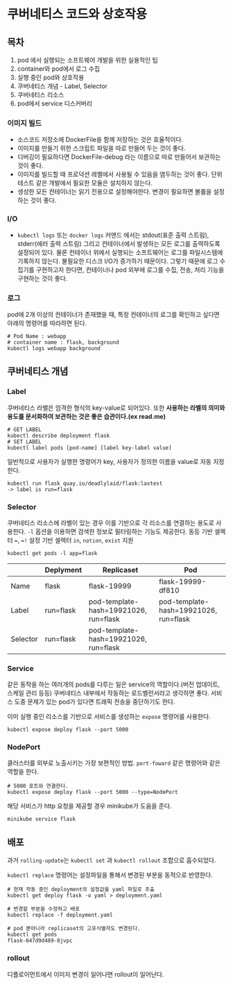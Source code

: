 # 쿠버네티스 코드와 상호작용

## 목차

1. pod 에서 실행되는 소프트웨어 개발을 위한 실용적인 팁
2. container와 pod에서 로그 수집
3. 실행 중인 pod와 상호작용
4. 쿠버네티스 개념 - Label, Selector
5. 쿠버네티스 리소스
6. pod에서 service 디스커버리



### 이미지 빌드

- 소스코드 저장소에 DockerFile을 함께 저장하는 것은 효율적이다.
- 이미지를 만들기 위한 스크립트 파일을 따로 만들어 두는 것이 좋다.
- 디버깅이 필요하다면 DockerFile-debug 라는 이름으로 따로 만들어서 보관하는 것이 좋다.
- 이미지를 빌드할 때 프로덕션 레벨에서 사용될 수 있음을 염두하는 것이 좋다. 단위 테스트 같은 개발에서 필요한 모듈은 설치하지 않는다.
- 생성한 모든 컨테이너는 읽기 전용으로 설정해야한다. 변경이 필요하면 볼륨을 설정하는 것이 좋다.

###  I/O

- `kubectl logs` 또는 `docker logs` 커맨드 에서는 stdout(표준 출력 스트림), stderr(에러 출력 스트림) 그리고 컨테이너에서 발생하는 모든 로그를 출력하도록 설정되어 있다. 물론 컨테이너 위에서 실행되는 소프트웨어는 로그를 파일시스템에 기록하지 않는다. 불필요한 디스크 I/O가 증가하기 때문이다. 그렇기 때문에 로그 수집기를 구현하고자 한다면, 컨테이너나 pod 외부에 로그를 수집, 전송, 처리 기능을 구현하는 것이 좋다.

### 로그

pod에 2개 이상의 컨테이너가 존재했을 때, 특정 컨테이너의 로그를 확인하고 싶다면 아래의 명령어를 따라하면 된다.

```
# Pod Name : webapp
# container name : flask, background
kubectl logs webapp background
```



## 쿠버네티스 개념

### Label

쿠버네티스 라벨은 엄격한 형식의 key-value로 되어있다. 또한 **사용하는 라벨의 의미와 용도를 문서화하여 보관하는 것은 좋은 습관이다.(ex read.me)** 

```
# GET LABEL
kubectl describe deployment flask
# SET LABEL
kubectl label pods [pod-name] [label key-label value]
```

일반적으로 사용자가 실행한 명령어가 key, 사용자가 정의한 이름을 value로 자동 지정한다.

```
kubectl run flask quay.io/deadlylaid/flask:lastest
-> label is run=flask
```



### Selector

쿠버네티스 리소스에 라벨이 있는 경우 이를 기반으로 각 리소스를 연결하는 용도로 사용한다. `-l` 옵션을 이용하면 검색한 정보로 필터링하는 기능도 제공한다. 동등 기반 셀렉터 `=`, `=!` 설정 기반 셀렉터 `in`, `notion`, `exist` 지원

```
kubectl get pods -l app=flask
```



|          | Deplyment | Replicaset                            | Pod                                   |
| -------- | --------- | ------------------------------------- | ------------------------------------- |
| Name     | flask     | flask-19999                           | flask-19999-df810                     |
| Label    | run=flask | pod-template-hash=19921026, run=flask | pod-template-hash=19921026, run=flask |
| Selector | run=flask | pod-template-hash=19921026, run=flask |                                       |



### Service

같은 동작을 하는 여러개의 pods를 다루는 일은 service의 역할이다.(버전 업데이트, 스케일 관리 등등)  쿠버네티스 내부에서 작동하는 로드벨런서라고 생각하면 좋다. 서비스 도중 문제가 있는 pod가 있다면 트래픽 전송을 중단하기도 한다.

이미 실행 중인 리소스를 기반으로 서비스를 생성하는 `expose` 명령어를 사용한다.

```
kubectl expose deploy flask --port 5000
```



### NodePort

클러스터를 외부로 노출시키는 가장 보편적인 방법. `port-foward` 같은 명령어와 같은 역할을 한다.

```
# 5000 포트와 연결한다.
kubectl expose deploy flask --port 5000 --type=NodePort
```

해당 서비스가 http 요청을 제공할 경우 minikube가 도움을 준다.

```
minikube service flask
```



## 배포

과거 `rolling-update`는 `kubectl set` 과 `kubectl rollout` 조합으로 흡수되었다.

`kubectl replace` 명령어는 설정파일을 통해서 변경된 부분을 동적으로 반영한다.

```
# 현재 작동 중인 deployment의 설정값을 yaml 파일로 추출
kubectl get deploy flask -o yaml > deployment.yaml

# 변경할 부분을 수정하고 배포
kubectl replace -f deployment.yaml

# pod 뿐아니라 replicaset의 고유식별자도 변경된다.
kubectl get pods 
flask-647d9d489-8jvpc
```



### rollout

디플로이먼트에서 이미지 변경이 일어나면 rollout이 일어난다.